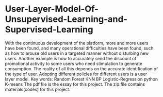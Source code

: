 # User-Layer-Model-Of-Unsupervised-Learning-and-Supervised-Learning
With the continuous development of the platform, more and more users have been found, and many operational difficulties have been found, such as how to arouse old users in a targeted manner without disturbing new users. Another example is how to accurately send the discount of promotional activity to some users who need stimulation to generate consumption. The reality of all this depends on the accurate identification of the type of user. Adopting different policies for different users is a user layer model. Key words: Random Forest KNN BP Logistic-Regression python K-means
The pdf.file is the essay for this project.
The zip.file contains materials(codes) for this project.
